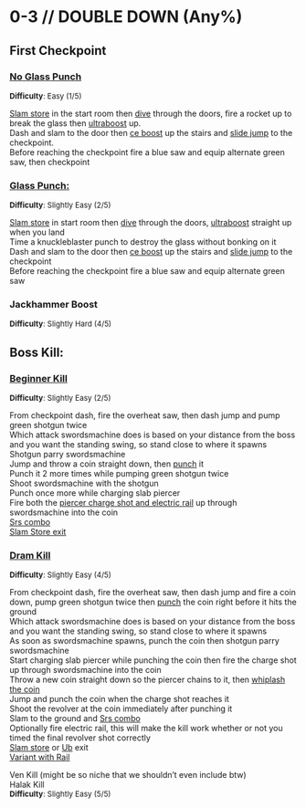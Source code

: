 # 0-3 // DOUBLE DOWN (Any%)


## First Checkpoint

### [No Glass Punch](https://youtu.be/YXRGVLAIi8g) 
<font size="2">
    <b>Difficulty</b>: Easy (1/5)
</font> <br/> 

[Slam store](/speedrun-tech.md#slam-store) in the start room then [dive](/speedrun-tech.md#dives) through the doors, fire a rocket up to break the glass then [ultraboost](/speedrun-tech.md#ub-ultraboost) up.<br/>
Dash and slam to the door then [ce boost](/speedrun-tech.md#ce-boost-core-eject-boost) up the stairs and [slide jump](/speedrun-tech.md#slide-jump) to the checkpoint.<br/> 
Before reaching the checkpoint fire a blue saw and equip alternate green saw, then checkpoint<br/>

### [Glass Punch:](https://youtu.be/d2fQyOw1ij8)
<font size="2">
    <b>Difficulty</b>: Slightly Easy (2/5)
</font> <br/> 

[Slam store](/speedrun-tech.md#slam-store) in start room then [dive](/speedrun-tech.md#dives) through the doors, [ultraboost](/speedrun-tech.md#ub-ultraboost) straight up when you land<br/>
Time a knuckleblaster punch to destroy the glass without bonking on it<br/>
Dash and slam to the door then [ce boost](/speedrun-tech.md#ce-boost-core-eject-boost) up the stairs and [slide jump](/speedrun-tech.md#slide-jump) to the checkpoint<br/>
Before reaching the checkpoint fire a blue saw and equip alternate green saw<br/>

### Jackhammer Boost
<font size="2">
    <b>Difficulty</b>: Slightly Hard (4/5)
</font> <br/> 


## Boss Kill:

### [Beginner Kill](https://youtu.be/NuyWS2TPZNc)
<font size="2">
    <b>Difficulty</b>: Slightly Easy (2/5)
</font> <br/> 

From checkpoint dash, fire the overheat saw, then dash jump and pump green shotgun twice <br/>
Which attack swordsmachine does is based on your distance from the boss and you want the standing swing, so stand close to where it spawns<br/>
Shotgun parry swordsmachine <br/>
Jump and throw a coin straight down, then [punch](/speedrun-tech.md#coin-punch) it<br/>
Punch it 2 more times while pumping green shotgun twice<br/>
Shoot swordsmachine with the shotgun<br/>
Punch once more while charging slab piercer<br/>
Fire both the [piercer charge shot and electric rail](/speedrun-tech.md#ricostacks) up through swordsmachine into the coin<br/>
[Srs combo](/speedrun-tech.md#srs-combo)<br/>
[Slam Store exit](/speedrun-tech.md#slam-store-exit)<br/>

### [Dram Kill](https://youtu.be/qv7w8ds2ejs)
<font size="2">
    <b>Difficulty</b>: Slightly Easy (4/5)
</font> <br/> 

From checkpoint dash, fire the overheat saw, then dash jump and fire a coin down, pump green shotgun twice then [punch](/speedrun-tech.md#coin-punch) the coin right before it hits the ground <br/>
Which attack swordsmachine does is based on your distance from the boss and you want the standing swing, so stand close to where it spawns<br/>
As soon as swordsmachine spawns, punch the coin then shotgun parry swordsmachine<br/>
Start charging slab piercer while punching the coin then fire the charge shot up through swordsmachine into the coin<br/>
Throw a new coin straight down so the piercer chains to it, then [whiplash the coin](/speedrun-tech.md#ricostacks)<br/>
Jump and punch the coin when the charge shot reaches it<br/>
Shoot the revolver at the coin immediately after punching it<br/>
Slam to the ground and [Srs combo](/speedrun-tech.md#srs-combo)<br/>
Optionally fire electric rail, this will make the kill work whether or not you timed the final revolver shot correctly<br/>
[Slam store](/speedrun-tech.md#slam-store-exit) or [Ub](/speedrun-tech.md#ub-exit) exit<br/>
[Variant with Rail](https://youtu.be/PVueus2QFK8) <br/>

Ven Kill (might be so niche that we shouldn’t even include btw)<br/>
Halak Kill<br/>
<font size="2">
    <b>Difficulty</b>: Slightly Easy (5/5)
</font> <br/> 
